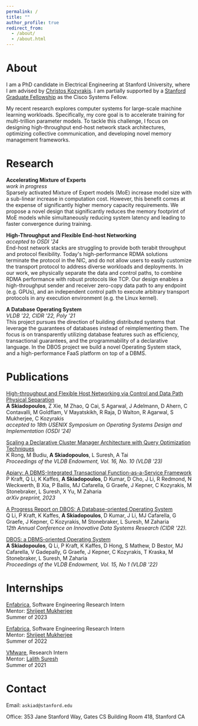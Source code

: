 ```yaml
---
permalink: /
title: ""
author_profile: true
redirect_from:
  - /about/
  - /about.html
---
```


About
======

I am a PhD candidate in Electrical Engineering at Stanford University, where I am advised by [Christos Kozyrakis](https://web.stanford.edu/~kozyraki/). I am partially supported by a [Stanford Graduate Fellowship](https://vpge.stanford.edu/fellowships-funding/sgf) as the Cisco Systems Fellow.

My recent research explores computer systems for large-scale machine learning workloads.
Specifically, my core goal is to accelerate training for multi-trillion parameter models.
To tackle this challenge, I focus on designing high-throughput end-host network stack architectures, optimizing collective communication, and developing novel memory management frameworks.

Research
======
**Accelerating Mixture of Experts**\
*work in progress*\
Sparsely activated Mixture of Expert models (MoE) increase model size with a sub-linear increase in computation cost. However, this benefit comes at the expense of significantly higher memory capacity requirements. We propose a novel design that significantly reduces the memory footprint of MoE models while simultaneously reducing system latency and leading to faster convergence during training.

**High-Throughput and Flexible End-host Networking**\
*accepted to OSDI '24*\
End-host network stacks are struggling to provide both terabit throughput and protocol flexibility.
Today's high-performance RDMA solutions terminate the protocol in the NIC, and do not allow users to easily customize the transport protocol to address diverse workloads and deployments.
In our work, we physically separate the data and control paths, to combine RDMA performance with robust protocols like TCP.
Our design enables a high-throughput sender and receiver zero-copy data path to any endpoint (e.g. GPUs),
and an independent control path to execute arbitrary transport protocols in any execution environment (e.g. the Linux kernel).

**A Database Operating System**\
*VLDB '22, CIDR '22, Poly '21*\
This project pursues the direction of building distributed systems that leverage the guarantees of databases instead of reimplementing them.
The focus is on transparently utilizing database features such as efficiency, transactional guarantees, and the programmability of a declarative language.
In the DBOS project we build a novel Operating System stack, and a high-performance FaaS platform on top of a DBMS.


Publications
======

[High-throughput and Flexible Host Networking via Control and Data Path Physical Separation](#publications)\
**A Skiadopoulos**, Z Xie, M Zhao, Q Cai, S Agarwal, J Adelmann, D Ahern, C Contavalli, M Goldflam, V Mayatskikh, R Raja, D Walton, R Agarwal, S Mukherjee, C Kozyrakis\
*accepted to 18th USENIX Symposium on Operating Systems Design and Implementation (OSDI '24)*

[Scaling a Declarative Cluster Manager Architecture with Query Optimization Techniques](https://dl.acm.org/doi/pdf/10.14778/3603581.3603599)\
K Rong, M Budiu, **A Skiadopoulos**, L Suresh, A Tai\
*Proceedings of the VLDB Endowment, Vol. 16, No. 10 (VLDB '23)*

[Apiary: A DBMS-Integrated Transactional Function-as-a-Service Framework](https://arxiv.org/pdf/2208.13068.pdf)\
P Kraft, Q Li, K Kaffes, **A Skiadopoulos**, D Kumar, D Cho, J Li, R Redmond, N Weckwerth, B Xia, P Bailis, MJ Cafarella, G Graefe, J Kepner, C Kozyrakis, M Stonebraker, L Suresh, X Yu, M Zaharia\
*arXiv preprint, 2023*

[A Progress Report on DBOS: A Database-oriented Operating System](files/dbos-cidr.pdf)\
Q Li, P Kraft, K Kaffes, **A Skiadopoulos**, D Kumar, J Li, MJ Cafarella, G Graefe, J Kepner, C Kozyrakis, M Stonebraker, L Suresh, M Zaharia\
*12th Annual Conference on Innovative Data Systems Research (CIDR '22).*

[DBOS: a DBMS-oriented Operating System](https://dl.acm.org/doi/pdf/10.14778/3485450.3485454)\
**A Skiadopoulos**, Q Li, P Kraft, K Kaffes, D Hong, S Mathew, D Bestor, MJ Cafarella, V Gadepally, G Graefe, J Kepner, C Kozyrakis, T Kraska, M Stonebraker, L Suresh, M Zaharia\
*Proceedings of the VLDB Endowment, Vol. 15, No 1 (VLDB '22)*


Internships
======
[Enfabrica](https://enfabrica.net/), Software Engineering Research Intern\
Mentor: [Shrijeet Mukherjee](https://www.linkedin.com/in/shrijeet-mukherjee-b275/)\
Summer of 2023

[Enfabrica](https://enfabrica.net/), Software Engineering Research Intern\
Mentor: [Shrijeet Mukherjee](https://www.linkedin.com/in/shrijeet-mukherjee-b275/)\
Summer of 2022

[VMware](https://www.vmware.com/), Research Intern\
Mentor: [Lalith Suresh](https://lalith.in/about/)\
Summer of 2021


Contact
======

Email:
<code class="language-plaintext"><span>a</span><span style="display:none;">HIDDEN</span><span>s</span><span>k</span><span style="display:none;">HIDDEN</span><span>i</span><span>a</span><span style="display:none;">HIDDEN</span><span>d</span><span>@</span><span>s</span><span style="display:none;">HIDDEN</span><span>tanf</span><span style="display:none;">HIDDEN</span><span>ord</span><span>.</span><span>edu</span></code>

Office: 353 Jane Stanford Way, Gates CS Building Room 418, Stanford CA

